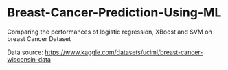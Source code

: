 # Breast-Cancer-Prediction-Using-ML

Comparing the performances of logistic regression, XBoost and SVM on breast Cancer Dataset

Data source: https://www.kaggle.com/datasets/uciml/breast-cancer-wisconsin-data
